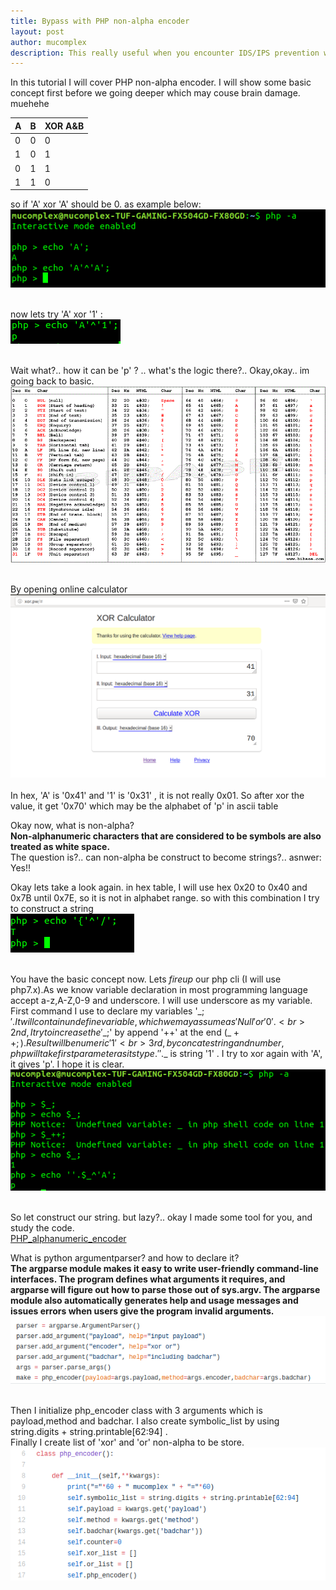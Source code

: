 ```yaml
---
title: Bypass with PHP non-alpha encoder 
layout: post
author: mucomplex
description: This really useful when you encounter IDS/IPS prevention which need to bypass php code execution
---
```


In this tutorial I will cover PHP non-alpha encoder. I will show some basic concept first before we going deeper which may couse brain damage. muehehe <br>

A 	| B 	| 	XOR A&B
--------|-------|-------------------
0       | 0     |          0
1       | 0     |          1
0       | 1     |          1
1       | 1     |          0

so if 'A' xor 'A' should be 0. as example below: <br>
![Image 1](/images/PHP_Non-Alpha/Selection_001.png)<br><br>

now lets try 'A' xor '1' : <br>
![Image 2](/images/PHP_Non-Alpha/Selection_002.png)<br><br>

Wait what?.. how it can be 'p' ? .. what's the logic there?.. Okay,okay.. im going back to basic.<br>
![Image 3](/images/PHP_Non-Alpha/ascii.gif)<br><br>

By opening online calculator <br>
![Image 4](/images/PHP_Non-Alpha/Selection_003.png)<br><br>
In hex, 'A' is '0x41' and '1' is '0x31' , it is not really 0x01. So after xor the value, it get '0x70' which may be the alphabet of 'p' in ascii table <br>

Okay now, what is non-alpha?<br>
**Non-alphanumeric characters that are considered to be symbols are also treated as white space.** <br>
The question is?.. can non-alpha be construct to become strings?.. asnwer: Yes!! <br>

Okay lets take a look again. in hex table, I will use hex 0x20 to 0x40 and 0x7B until 0x7E, so it is not in alphabet range. so with this combination I try to construct a string <br>
![Image 5](/images/PHP_Non-Alpha/Selection_004.png)<br><br>

You have the basic concept now. Lets *fireup* our php cli (I will use php7.x).As we know variable declaration in most programming language accept a-z,A-Z,0-9 and underscore.
I will use underscore as my variable.<br>
First command I use to declare my variables '$\_;'.It will contain undefine variable, which we may assume as 'Null' or '0'.<br>
2nd, I try to increase the '$\_;' by append '++' at the end ($\_++;).Result will be numeric '1' <br>
3rd, by concate string and number, php will take first parameter as its type. ''.$\_ is string '1' . I try to xor again with 'A', it gives 'p'. I hope it is clear. <br>
![Image 6](/images/PHP_Non-Alpha/Selection_005.png)<br><br>

So let construct our string. but lazy?.. okay I made some tool for you, and study the code.<br>
[PHP\_alphanumeric\_encoder](https://github.com/mucomplex/PHP_alphanumeric_encoder) <br>

What is python argumentparser? and how to declare it?<br>
**The argparse module makes it easy to write user-friendly command-line interfaces. The program defines what arguments it requires, and argparse will figure out how to parse those out of sys.argv. The argparse module also automatically generates help and usage messages and issues errors when users give the program invalid arguments.** <br>
![Image 7](/images/PHP_Non-Alpha/Selection_006.png)<br><br>

Then I initialize php\_encoder class with 3 arguments which is payload,method and badchar. I also create symbolic\_list by using string.digits + string.printable[62:94] . <br>
Finally I create list of 'xor' and 'or' non-alpha to be store. <br>
![Image 8](/images/PHP_Non-Alpha/Selection_007.png)<br><br>
